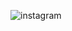 ![instagram](https://user-images.githubusercontent.com/38885265/125183579-8b779e00-e252-11eb-9c4e-801d634a2da4.png)

